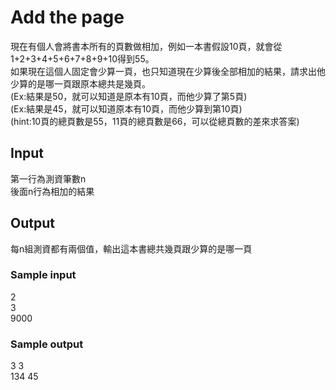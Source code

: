 # Add the page
現在有個人會將書本所有的頁數做相加，例如一本書假設10頁，就會從1+2+3+4+5+6+7+8+9+10得到55。  
如果現在這個人固定會少算一頁，也只知道現在少算後全部相加的結果，請求出他少算的是哪一頁跟原本總共是幾頁。  
(Ex:結果是50，就可以知道是原本有10頁，而他少算了第5頁)  
(Ex:結果是45，就可以知道原本有10頁，而他少算到第10頁)  
(hint:10頁的總頁數是55，11頁的總頁數是66，可以從總頁數的差來求答案)  
## Input
第一行為測資筆數n  
後面n行為相加的結果
## Output
每n組測資都有兩個值，輸出這本書總共幾頁跟少算的是哪一頁
### Sample input
2  
3  
9000
### Sample output
3 3  
134 45
